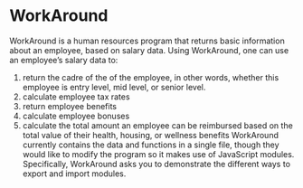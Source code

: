 # WorkAround

WorkAround is a human resources program that returns basic information about an employee, based on salary data. Using WorkAround, one can use an employee’s salary data to:

1. return the cadre of the of the employee, in other words, whether this employee is entry level, mid level, or senior level.
2. calculate employee tax rates
3. return employee benefits
4. calculate employee bonuses
5. calculate the total amount an employee can be reimbursed based on the total value of their health, housing, or wellness benefits
WorkAround currently contains the data and functions in a single file, though they would like to modify the program so it makes use of JavaScript modules. Specifically, WorkAround asks you to demonstrate the different ways to export and import modules.